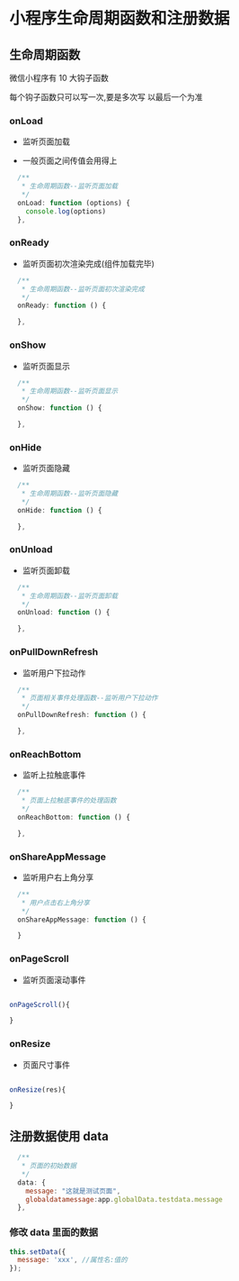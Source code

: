 # 小程序生命周期函数和注册数据

## 生命周期函数

微信小程序有 10 大钩子函数

每个钩子函数只可以写一次,要是多次写 以最后一个为准

### onLoad

- 监听页面加载

- 一般页面之间传值会用得上

```javascript
  /**
   * 生命周期函数--监听页面加载
   */
  onLoad: function (options) {
    console.log(options)
  },
```

### onReady

- 监听页面初次渲染完成(组件加载完毕)

```javascript
  /**
   * 生命周期函数--监听页面初次渲染完成
   */
  onReady: function () {

  },
```

### onShow

- 监听页面显示

```javascript
  /**
   * 生命周期函数--监听页面显示
   */
  onShow: function () {

  },
```

### onHide

- 监听页面隐藏

```javascript
  /**
   * 生命周期函数--监听页面隐藏
   */
  onHide: function () {

  },
```

### onUnload

- 监听页面卸载

```javascript
  /**
   * 生命周期函数--监听页面卸载
   */
  onUnload: function () {

  },
```

### onPullDownRefresh

- 监听用户下拉动作

```javascript
  /**
   * 页面相关事件处理函数--监听用户下拉动作
   */
  onPullDownRefresh: function () {

  },
```

### onReachBottom

- 监听上拉触底事件

```javascript
  /**
   * 页面上拉触底事件的处理函数
   */
  onReachBottom: function () {

  },

```

### onShareAppMessage

- 监听用户右上角分享

```javascript
  /**
   * 用户点击右上角分享
   */
  onShareAppMessage: function () {

  }
```

### onPageScroll

- 监听页面滚动事件

```javascript

onPageScroll(){

}

```

### onResize

- 页面尺寸事件

```javascript

onResize(res){

}

```

## 注册数据使用 data

```javascript
  /**
   * 页面的初始数据
   */
  data: {
    message: "这就是测试页面",
    globaldatamessage:app.globalData.testdata.message
  },
```

### 修改 data 里面的数据

```javascript
this.setData({
  message: 'xxx', //属性名:值的
});
```
